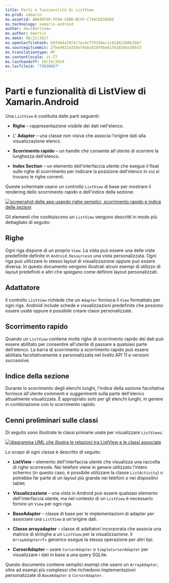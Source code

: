 ```yaml
---
title: Parti e funzionalità di ListView
ms.prod: xamarin
ms.assetid: ABA40FED-FF68-C0B0-BC43-C748CEE585D8
ms.technology: xamarin-android
author: davidortinau
ms.author: daortin
ms.date: 08/21/2017
ms.openlocfilehash: b8fd44a70f4c7ecdcf7919dec1c81461200b35bf
ms.sourcegitcommit: 2fbe4932a319af4ebc829f65eb1fb1816ba305d3
ms.translationtype: MT
ms.contentlocale: it-IT
ms.lasthandoff: 10/29/2019
ms.locfileid: "73028857"
---
```

# <a name="xamarinandroid-listview-parts-and-functionality"></a>Parti e funzionalità di ListView di Xamarin.Android

Una `ListView` è costituita dalle parti seguenti:

- **Righe** &ndash; rappresentazione visibile dei dati nell'elenco.

- L' **Adapter** &ndash; una classe non visiva che associa l'origine dati alla visualizzazione elenco.

- **Scorrimento rapido** &ndash; un handle che consente all'utente di scorrere la lunghezza dell'elenco.

- **Index Section** &ndash; un elemento dell'interfaccia utente che esegue il float sulle righe di scorrimento per indicare la posizione dell'elenco in cui si trovano le righe correnti.

Queste schermate usano un controllo `ListView` di base per mostrare il rendering dello scorrimento rapido e dell'indice della sezione:

[![screenshot delle app usando righe semplici, scorrimento rapido e indice delle sezioni](parts-and-functionality-images/listviewparts.png)](parts-and-functionality-images/listviewparts.png#lightbox)

Gli elementi che costituiscono un `ListView` vengono descritti in modo più dettagliato di seguito:

## <a name="rows"></a>Righe

Ogni riga dispone di un proprio `View`. La vista può essere una delle viste predefinite definite in `Android.Resources`o una vista personalizzata. Ogni riga può utilizzare lo stesso layout di visualizzazione oppure può essere diversa. In questo documento vengono illustrati alcuni esempi di utilizzo di layout predefiniti e altri che spiegano come definire layout personalizzati.

## <a name="adapter"></a>Adattatore

Il controllo `ListView` richiede che un `Adapter` fornisca il `View` formattato per ogni riga. Android include schede e visualizzazioni predefinite che possono essere usate oppure è possibile creare classi personalizzate.

## <a name="fast-scrolling"></a>Scorrimento rapido

Quando un `ListView` contiene molte righe di scorrimento rapido dei dati può essere abilitato per consentire all'utente di passare a qualsiasi parte dell'elenco. La barra di scorrimento a scorrimento rapido può essere abilitata facoltativamente e personalizzata nel livello API 11 e versioni successive.

## <a name="section-index"></a>Indice della sezione

Durante lo scorrimento degli elenchi lunghi, l'indice della sezione facoltativa fornisce all'utente commenti e suggerimenti sulla parte dell'elenco attualmente visualizzata. È appropriato solo per gli elenchi lunghi, in genere in combinazione con lo scorrimento rapido.

## <a name="classes-overview"></a>Cenni preliminari sulle classi

Di seguito sono illustrate le classi primarie usate per visualizzare `ListViews`:

[![diagramma UML che illustra le relazioni tra ListView e le classi associate](parts-and-functionality-images/image2.png)](parts-and-functionality-images/image2.png#lightbox)

Lo scopo di ogni classe è descritto di seguito:

- **ListView** &ndash; elemento dell'interfaccia utente che visualizza una raccolta di righe scorrevole. Nei telefoni viene in genere utilizzato l'intero schermo (in questo caso, è possibile utilizzare la classe `ListActivity`) o potrebbe far parte di un layout più grande nei telefoni o nei dispositivi tablet.

- **Visualizzazione** &ndash; una vista in Android può essere qualsiasi elemento dell'interfaccia utente, ma nel contesto di un `ListView` è necessario fornire un `View` per ogni riga.

- **BaseAdapter** &ndash; classe di base per le implementazioni di adapter per associare una `ListView` a un'origine dati.

- **Classe arrayadapter** &ndash; classe di adattatori incorporata che associa una matrice di stringhe a un `ListView` per la visualizzazione. Il `ArrayAdapter<T>` generico esegue la stessa operazione per altri tipi.

- **CursorAdapter** &ndash; usare `CursorAdapter` o `SimpleCursorAdapter` per visualizzare i dati in base a una query SQLite.

Questo documento contiene semplici esempi che usano un `ArrayAdapter`, oltre ad esempi più complessi che richiedono implementazioni personalizzate di `BaseAdapter` o `CursorAdapter`.
